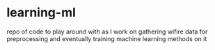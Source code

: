 
# learning-ml
repo of code to play around with as I work on gathering wifire data for preprocessing and eventually training machine learning methods on it
